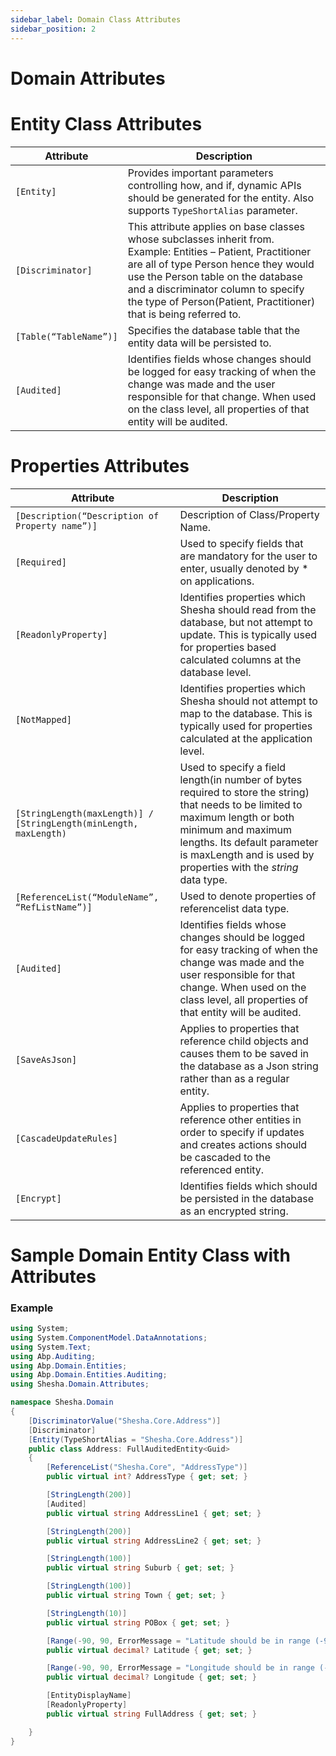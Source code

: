 ```yaml
---
sidebar_label: Domain Class Attributes
sidebar_position: 2
---
```


# Domain Attributes

# Entity Class Attributes

|  **Attribute**  | **Description** |
|--|--|
| `[Entity]` | Provides important parameters controlling how, and if, dynamic APIs should be generated for the entity. Also supports `TypeShortAlias` parameter. |
| `[Discriminator]` | This attribute applies on base classes whose subclasses inherit from. <br/> Example: Entities – Patient, Practitioner are all of type Person hence they would use the Person table on the database and a discriminator column to specify the type of Person(Patient, Practitioner) that is being referred to.|
| `[Table(“TableName”)]` | Specifies the database table that the entity data will be persisted to. |
| `[Audited]` | Identifies fields whose changes should be logged for easy tracking of when the change was made and the user responsible for that change. When used on the class level, all properties of that entity will be audited. |

# Properties Attributes

|  **Attribute**  | **Description** |
|--|--|
|`[Description(“Description of Property name”)]`  | Description of Class/Property Name. |
| `[Required]` | Used to specify fields that are mandatory for the user to enter, usually denoted by * on applications. |
| `[ReadonlyProperty]` | Identifies properties which Shesha should read from the database, but not attempt to update. This is typically used for properties based calculated columns at the database level.  |
| `[NotMapped]` | Identifies properties which Shesha should not attempt to map to the database. This is typically used for properties calculated at the application level. |
| `[StringLength(maxLength)] / [StringLength(minLength, maxLength)` | Used to specify a field length(in number of bytes required to store the string) that needs to be limited to maximum length or both minimum and maximum lengths. Its default parameter is maxLength and is used by properties with the _string_ data type. |
| `[ReferenceList(“ModuleName”, “RefListName”)]` | Used to denote properties of referencelist data type. |
| `[Audited]` | Identifies fields whose changes should be logged for easy tracking of when the change was made and the user responsible for that change. When used on the class level, all properties of that entity will be audited. |
| `[SaveAsJson]` | Applies to properties that reference child objects and causes them to be saved in the database as a Json string rather than as a regular entity. |
| `[CascadeUpdateRules]` | Applies to properties that reference other entities in order to specify if updates and creates actions should be cascaded to the referenced entity. |
| `[Encrypt]` | Identifies fields which should be persisted in the database as an encrypted string. 


# Sample Domain Entity Class with Attributes
### Example

``` csharp
using System;
using System.ComponentModel.DataAnnotations;
using System.Text;
using Abp.Auditing;
using Abp.Domain.Entities;
using Abp.Domain.Entities.Auditing;
using Shesha.Domain.Attributes;

namespace Shesha.Domain
{
    [DiscriminatorValue("Shesha.Core.Address")]
    [Discriminator]
    [Entity(TypeShortAlias = "Shesha.Core.Address")]
    public class Address: FullAuditedEntity<Guid>
    {
        [ReferenceList("Shesha.Core", "AddressType")]
        public virtual int? AddressType { get; set; }

        [StringLength(200)]
        [Audited]
        public virtual string AddressLine1 { get; set; }

        [StringLength(200)]
        public virtual string AddressLine2 { get; set; }

        [StringLength(100)]
        public virtual string Suburb { get; set; }

        [StringLength(100)]
        public virtual string Town { get; set; }

        [StringLength(10)]
        public virtual string POBox { get; set; }

        [Range(-90, 90, ErrorMessage = "Latitude should be in range (-90, 90)")]
        public virtual decimal? Latitude { get; set; }

        [Range(-90, 90, ErrorMessage = "Longitude should be in range (-90, 90)")]
        public virtual decimal? Longitude { get; set; }

        [EntityDisplayName] 
        [ReadonlyProperty]
        public virtual string FullAddress { get; set; }

    }
}

```




